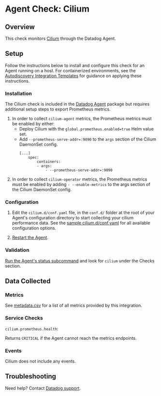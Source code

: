 # Agent Check: Cilium

## Overview

This check monitors [Cilium][1] through the Datadog Agent.

## Setup

Follow the instructions below to install and configure this check for an Agent running on a host. For containerized environments, see the [Autodiscovery Integration Templates][2] for guidance on applying these instructions.

### Installation

The Cilium check is included in the [Datadog Agent][2] package but requires additional setup steps to export Prometheus metrics.

1. In order to collect `cilium-agent` metrics, the Prometheus metrics must be enabled by either:
    * Deploy Cilium with the `global.prometheus.enabled=true` Helm value set.
    * Add `--prometheus-serve-addr=:9090` to the `args` section of the Cilium DaemonSet config.
        ```
        [...]
            spec:
                containers:
                - args:
                    - --prometheus-serve-addr=:9090

        ```
2. In order to collect `cilium-operator` metrics, the Prometheus metrics must be enabled by adding `- --enable-metrics` to the args section of the Cilium DaemonSet config.


### Configuration

1. Edit the `cilium.d/conf.yaml` file, in the `conf.d/` folder at the root of your Agent's configuration directory to start collecting your cilium performance data. See the [sample cilium.d/conf.yaml][3] for all available configuration options.

2. [Restart the Agent][4].

### Validation

[Run the Agent's status subcommand][5] and look for `cilium` under the Checks section.

## Data Collected

### Metrics

See [metadata.csv][6] for a list of all metrics provided by this integration.

### Service Checks

`cilium.prometheus.health`:

Returns `CRITICAL` if the Agent cannot reach the metrics endpoints.

### Events

Cilium does not include any events.

## Troubleshooting

Need help? Contact [Datadog support][7].

[1]: https://cilium.io/
[2]: https://docs.datadoghq.com/agent/autodiscovery/integrations
[3]: https://github.com/DataDog/integrations-core/blob/master/cilium/datadog_checks/cilium/data/conf.yaml.example
[4]: https://docs.datadoghq.com/agent/guide/agent-commands/?tab=agentv6#start-stop-and-restart-the-agent
[5]: https://docs.datadoghq.com/agent/guide/agent-commands/?tab=agentv6#agent-status-and-information
[6]: https://github.com/DataDog/integrations-core/blob/master/cilium/metadata.csv
[7]: https://docs.datadoghq.com/help

